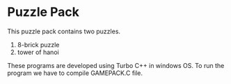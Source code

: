 # Puzzle Pack
This puzzle pack contains two puzzles.
1. 8-brick puzzle
2. tower of hanoi

These programs are developed using Turbo C++ in windows OS.
To run the program we have to compile GAMEPACK.C file.

